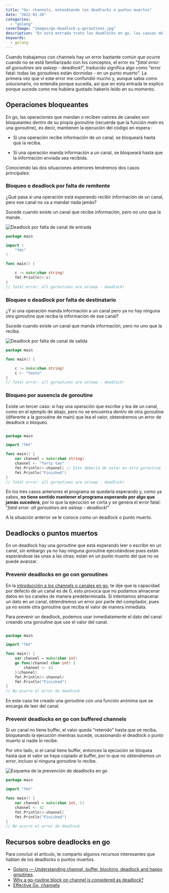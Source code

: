 ```yaml
---
title: "Go: channels, entendiendo los deadlocks o puntos muertos"
date: "2022-01-26"
categories: 
  - "golang"
coverImage: "images/go-deadlock-y-goroutines.jpg"
description: "En esta entrada trato los deadlocks en go, las causas del error fatal error: all goroutines are asleep - deadlock! y como prevenirlo."
keywords:
  - golang
---
```


Cuando trabajamos con channels hay un error bastante común que ocurre cuando no se está familiarizado con los conceptos, el error es "_fatal error: all goroutines are asleep - deadlock!_", traducido significa algo como "error fatal: todas las goroutines están dormidas - en un punto muerto". La primera vez que vi este error me confundió mucho y, aunque sabía como solucionarlo, no entendía porque sucedía, así que en esta entrada te explico porque sucede como me hubiera gustado haberlo leído en su momento.

## Operaciones bloqueantes

En go, las operaciones que mandan o reciben valores de canales son bloqueantes dentro de su propia goroutine (recuerda que la función _main_ es una goroutine), es decir, mantienen la ejecución del código en espera :

- Si una operación recibe información de un canal, se bloqueará hasta que la reciba.

- Si una operación manda información a un canal, se bloqueará hasta que la información enviada sea recibida.

Conociendo las dos situaciones anteriores tendremos dos casos principales:

### Bloqueo o deadlock por falta de remitente

¿Qué pasa si una operación está esperando recibir información de un canal, pero ese canal no va a mandar nada jamás?

Sucede cuando existe un canal que recibe información, pero no uno que la mande.

![Deadlock por falta de canal de entrada](images/deadlock-sender-go.jpg "No hay una operación que envie datos a través de un canal.")


```go
package main

import (
	"fmt"
)

func main() {

	c := make(chan string)
	fmt.Println(<-c)
}
// fatal error: all goroutines are asleep - deadlock!
```

### Bloqueo o deadlock por falta de destinatario

¿Y si una operación manda información a un canal pero ya no hay ninguna otra goroutine que reciba la información de ese canal?

Sucede cuando existe un canal que manda información, pero no uno que la reciba.

![Deadlock por falta de canal de salida](images/deadlock-receiver-go.jpg "En un deaclock por falta de canal de salida no hay una operación que reciba texto a través de un canal.")

```go
package main

func main() {

	c := make(chan string)
	c <- "texto"
}
// fatal error: all goroutines are asleep - deadlock!
```

### Bloqueo por ausencia de goroutine

Existe un tercer caso: si hay una operación que escribe y lea de un canal, como en el ejemplo de abajo, pero no se encuentra dentro de otra goroutine (diferente a la goroutine de main) que lea el valor, obtendremos un error de deadlock o bloqueo.

```go

package main

import "fmt"

func main() {
    var channel = make(chan string)
    channel <- "forty two"
    fmt.Println(<-channel) // Esto debería de estar en otra goroutine
    fmt.Println("Finished")
}
// fatal error: all goroutines are asleep - deadlock!
```

En los tres casos anteriores el programa se quedaría esperando y, como ya sabes, **no tiene sentido mantener el programa esperando por algo que jamás sucederá**, por lo que la ejecución se corta y se genera el error fatal: "_fatal error: all goroutines are asleep - deadlock!_"

A la situación anterior se le conoce como un deadlock o punto muerto.

## Deadlocks o puntos muertos

En un deadlock hay una goroutine que está esperando leer o escribir en un canal, sin embargo ya no hay ninguna goroutine ejecutándose pues están esperándose las unas a las otras; están en un punto muerto del que no se puede avanzar.

### Prevenir deadlocks en go con goroutines

En la [introducción a los channels o canales en go](https://coffeebytes.dev/go-goroutines-channels-o-canales-introduccion/), te dije que la capacidad por defecto de un canal es de 0, esto provoca que no podamos almacenar datos en los canales de manera predeterminada. Si intentamos almacenar un dato en un canal, obtendremos un error por parte del compilador, pues ya no existe otra goroutine que reciba el valor de manera inmediata.

Para prevenir un deadlock, podemos usar inmediatamente el dato del canal creando una goroutine que use el valor del canal.

```go

package main

import "fmt"

func main() {
    var channel = make(chan int)
    go func(channel chan int) {
        channel <- 42
    }(channel)
    fmt.Println(<-channel)
    fmt.Println("Finished")
}
// No ocurre el error de deadlock
```

En este caso he creado una goroutine con una función anónima que se encarga de leer del canal.

### Prevenir deadlocks en go con buffered channels

Si un canal no tiene buffer, el valor queda "retenido" hasta que se reciba, bloqueando la ejecución mientras sucede, ocasionando el deadlock o punto muerto si nadie lo recibe.

Por otro lado, si el canal tiene buffer, entonces la ejecución se bloquea hasta que el valor se haya copiado al buffer, por lo que no obtendremos un error, incluso si ninguna goroutine lo recibe.

![Esquema de la prevención de deadlocks en go](images/deadlocks-prevencion-go-1.jpg "En un canal con buffer no importa si el valor no se lee pues ya ha sido copiado al buffer")


```go
package main

import "fmt"

func main() {
    var channel = make(chan int, 1)
    channel <- 42
    fmt.Println(<-channel)
    fmt.Println("Finished")
}
// No ocurre el error de deadlock
```

## Recursos sobre deadlocks en go

Para concluir el artículo, te comparto algunos recursos interesantes que hablan de los deadlocks o puntos muertos.

- [Golang — Understanding channel, buffer, blocking, deadlock and happy groutines](https://gist.github.com/YumaInaura/8d52e73dac7dc361745bf568c3c4ba37).
- [Why a go-routine block on channel is considered as deadlock?](https://stackoverflow.com/questions/61759204/why-a-go-routine-block-on-channel-is-considered-as-deadlock)
- [Effective Go, channels](https://go.dev/doc/effective_go#channels)
